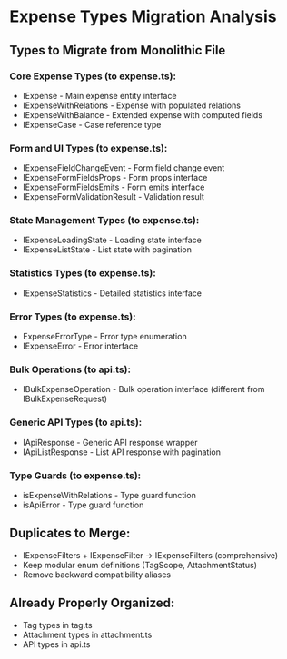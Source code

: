 # Expense Types Migration Analysis

## Types to Migrate from Monolithic File

### Core Expense Types (to expense.ts):
- IExpense - Main expense entity interface
- IExpenseWithRelations - Expense with populated relations  
- IExpenseWithBalance - Extended expense with computed fields
- IExpenseCase - Case reference type

### Form and UI Types (to expense.ts):
- IExpenseFieldChangeEvent - Form field change event
- IExpenseFormFieldsProps - Form props interface
- IExpenseFormFieldsEmits - Form emits interface
- IExpenseFormValidationResult - Validation result

### State Management Types (to expense.ts):
- IExpenseLoadingState - Loading state interface
- IExpenseListState - List state with pagination

### Statistics Types (to expense.ts):
- IExpenseStatistics - Detailed statistics interface

### Error Types (to expense.ts):
- ExpenseErrorType - Error type enumeration
- IExpenseError - Error interface

### Bulk Operations (to api.ts):
- IBulkExpenseOperation - Bulk operation interface (different from IBulkExpenseRequest)

### Generic API Types (to api.ts):
- IApiResponse<T> - Generic API response wrapper
- IApiListResponse<T> - List API response with pagination

### Type Guards (to expense.ts):
- isExpenseWithRelations - Type guard function
- isApiError - Type guard function

## Duplicates to Merge:
- IExpenseFilters + IExpenseFilter → IExpenseFilters (comprehensive)
- Keep modular enum definitions (TagScope, AttachmentStatus)
- Remove backward compatibility aliases

## Already Properly Organized:
- Tag types in tag.ts
- Attachment types in attachment.ts  
- API types in api.ts